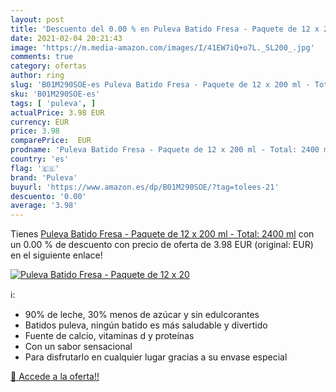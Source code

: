 ```yaml
---
layout: post
title: 'Descuento del 0.00 % en Puleva Batido Fresa - Paquete de 12 x 20'
date: 2021-02-04 20:21:43
image: 'https://m.media-amazon.com/images/I/41EW7iQ+o7L._SL200_.jpg'
comments: true
category: ofertas
author: ring
slug: 'B01M290SOE-es Puleva Batido Fresa - Paquete de 12 x 200 ml - Total: 2400 ml'
sku: 'B01M290SOE-es'
tags: [ 'puleva', ]
actualPrice: 3.98 EUR
currency: EUR
price: 3.98
comparePrice:  EUR
prodname: 'Puleva Batido Fresa - Paquete de 12 x 200 ml - Total: 2400 ml'
country: 'es'
flag: '🇪🇸'
brand: 'Puleva'
buyurl: 'https://www.amazon.es/dp/B01M290SOE/?tag=tolees-21'
descuento: '0.00'
average: '3.98'
---
```


Tienes [Puleva Batido Fresa - Paquete de 12 x 200 ml - Total: 2400 ml](https://www.amazon.es/dp/B01M290SOE/?tag=tolees-21) con un 0.00 % de descuento con precio de oferta de 3.98 EUR (original:  EUR) en el siguiente enlace!

[![Puleva Batido Fresa - Paquete de 12 x 20](https://m.media-amazon.com/images/I/41EW7iQ+o7L._SL200_.jpg)](https://www.amazon.es/dp/B01M290SOE/?tag=tolees-21)

ℹ️:

- 90% de leche, 30% menos de azúcar y sin edulcorantes
- Batidos puleva, ningún batido es más saludable y divertido
- Fuente de calcio, vitaminas d y proteínas
- Con un sabor sensacional
- Para disfrutarlo en cualquier lugar gracias a su envase especial

[🛒 Accede a la oferta!!](https://www.amazon.es/dp/B01M290SOE/?tag=tolees-21)
